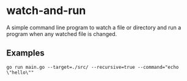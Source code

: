 # watch-and-run
A simple command line program to watch a file or directory and run a program when any watched file is changed.

## Examples
```
go run main.go --target=./src/ --recursive=true --command="echo \"hello\""
```
